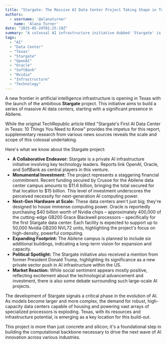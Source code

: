 ```yaml
---
title: "Stargate: The Massive AI Data Center Project Taking Shape in Texas"
authors:
  - username: '@alanaturner'
    name: 'Alana Turner'
date: "2025-05-24T01:25:19Z"
summary: "A colossal AI infrastructure initiative dubbed 'Stargate' is set to launch in Texas, involving major players like OpenAI, Oracle, and SoftBank. This project signifies a massive investment in the future of AI computing, leveraging cutting-edge technology like Nvidia's latest chips on an unprecedented scale."
tags:
  - "AI"
  - "Data Center"
  - "Texas"
  - "Stargate"
  - "OpenAI"
  - "Oracle"
  - "SoftBank"
  - "Nvidia"
  - "Infrastructure"
  - "Technology"
---
```


A new frontier in artificial intelligence infrastructure is opening in Texas with the launch of the ambitious **Stargate** project. This initiative aims to build a series of massive AI data centers, starting with a significant presence in Abilene.

While the original TechRepublic article titled "Stargate's First AI Data Center in Texas: 10 Things You Need to Know" provides the impetus for this report, supplementary research from various news sources reveals the scale and scope of this colossal undertaking.

Here's what we know about the Stargate project:

*   **A Collaborative Endeavor:** Stargate is a private AI infrastructure initiative involving key technology leaders. Reports link OpenAI, Oracle, and SoftBank as central players in this venture.
*   **Monumental Investment:** The project represents a staggering financial commitment. Recent funding secured by Crusoe for the Abilene data center campus amounts to \$11.6 billion, bringing the total secured for that location to \$15 billion. This level of investment underscores the perceived necessity for next-generation AI computing power.
*   **Next-Gen Hardware at Scale:** These data centers aren't just big; they're designed to house immense computing power. Oracle is reportedly purchasing \$40 billion worth of Nvidia chips – approximately 400,000 of the cutting-edge GB200 Grace Blackwell processors – specifically for the first Stargate data center. Each facility is expected to support up to 50,000 Nvidia GB200 NVL72 units, highlighting the project's focus on high-density, powerful computing.
*   **Expanding Footprint:** The Abilene campus is planned to include six additional buildings, indicating a long-term vision for expansion and capacity.
*   **Political Spotlight:** The Stargate initiative also received a mention from former President Donald Trump, highlighting its significance as a new private sector push in AI infrastructure within the US.
*   **Market Reaction:** While social sentiment appears mostly positive, reflecting excitement about the technological advancement and investment, there is also some debate surrounding such large-scale AI projects.

The development of Stargate signals a critical phase in the evolution of AI. As models become larger and more complex, the demand for robust, high-capacity data centers capable of housing and powering vast arrays of specialized processors is exploding. Texas, with its resources and infrastructure potential, is emerging as a key location for this build-out.

This project is more than just concrete and silicon; it's a foundational step in building the computational backbone necessary to drive the next wave of AI innovation across various industries.
